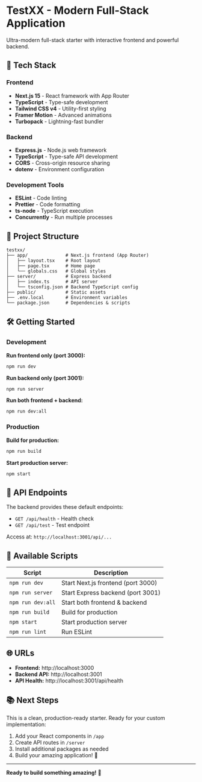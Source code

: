 # TestXX - Modern Full-Stack Application

Ultra-modern full-stack starter with interactive frontend and powerful backend.

## 🚀 Tech Stack

### Frontend
- **Next.js 15** - React framework with App Router
- **TypeScript** - Type-safe development
- **Tailwind CSS v4** - Utility-first styling
- **Framer Motion** - Advanced animations
- **Turbopack** - Lightning-fast bundler

### Backend
- **Express.js** - Node.js web framework
- **TypeScript** - Type-safe API development
- **CORS** - Cross-origin resource sharing
- **dotenv** - Environment configuration

### Development Tools
- **ESLint** - Code linting
- **Prettier** - Code formatting
- **ts-node** - TypeScript execution
- **Concurrently** - Run multiple processes

## 📁 Project Structure

```
testxx/
├── app/              # Next.js frontend (App Router)
│   ├── layout.tsx    # Root layout
│   ├── page.tsx      # Home page
│   └── globals.css   # Global styles
├── server/           # Express backend
│   ├── index.ts      # API server
│   └── tsconfig.json # Backend TypeScript config
├── public/           # Static assets
├── .env.local        # Environment variables
└── package.json      # Dependencies & scripts
```

## 🛠️ Getting Started

### Development

**Run frontend only (port 3000):**
```bash
npm run dev
```

**Run backend only (port 3001):**
```bash
npm run server
```

**Run both frontend + backend:**
```bash
npm run dev:all
```

### Production

**Build for production:**
```bash
npm run build
```

**Start production server:**
```bash
npm start
```

## 📡 API Endpoints

The backend provides these default endpoints:

- `GET /api/health` - Health check
- `GET /api/test` - Test endpoint

Access at: `http://localhost:3001/api/...`

## 📝 Available Scripts

| Script | Description |
|--------|-------------|
| `npm run dev` | Start Next.js frontend (port 3000) |
| `npm run server` | Start Express backend (port 3001) |
| `npm run dev:all` | Start both frontend & backend |
| `npm run build` | Build for production |
| `npm start` | Start production server |
| `npm run lint` | Run ESLint |

## 🌐 URLs

- **Frontend:** http://localhost:3000
- **Backend API:** http://localhost:3001
- **API Health:** http://localhost:3001/api/health

## 📚 Next Steps

This is a clean, production-ready starter. Ready for your custom implementation:

1. Add your React components in `/app`
2. Create API routes in `/server`
3. Install additional packages as needed
4. Build your amazing application! 🚀

---

**Ready to build something amazing!** 🎉

